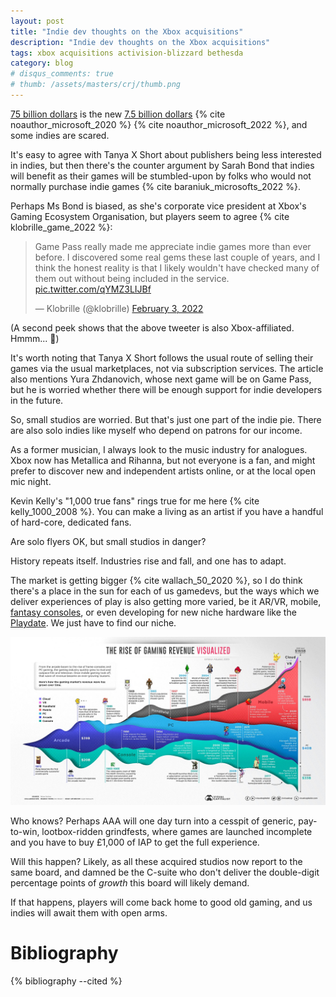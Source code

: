 ```yaml
---
layout: post
title: "Indie dev thoughts on the Xbox acquisitions"
description: "Indie dev thoughts on the Xbox acquisitions"
tags: xbox acquisitions activision-blizzard bethesda
category: blog
# disqus_comments: true
# thumb: /assets/masters/crj/thumb.png
---
```


[75 billion dollars](https://news.microsoft.com/2022/01/18/microsoft-to-acquire-activision-blizzard-to-bring-the-joy-and-community-of-gaming-to-everyone-across-every-device/) is the new [7.5 billion dollars](https://www.bbc.co.uk/news/54233235) {% cite noauthor_microsoft_2020 %} {% cite noauthor_microsoft_2022 %}, and some indies are scared.

It's easy to agree with Tanya X Short about publishers being less interested in indies, but then there's the counter argument by Sarah Bond that indies will benefit as their games will be stumbled-upon by folks who would not normally purchase indie games {% cite baraniuk_microsofts_2022 %}. 

Perhaps Ms Bond is biased, as she's corporate vice president at Xbox's Gaming Ecosystem Organisation, but players seem to agree {% cite klobrille_game_2022 %}:

<blockquote class="twitter-tweet"><p lang="en" dir="ltr">Game Pass really made me appreciate indie games more than ever before. I discovered some real gems these last couple of years, and I think the honest reality is that I likely wouldn&#39;t have checked many of them out without being included in the service. <a href="https://t.co/qYMZ3LIJBf">pic.twitter.com/qYMZ3LIJBf</a></p>&mdash; Klobrille (@klobrille) <a href="https://twitter.com/klobrille/status/1489075096216027140?ref_src=twsrc%5Etfw">February 3, 2022</a></blockquote> <script async src="https://platform.twitter.com/widgets.js" charset="utf-8"></script> 

(A second peek shows that the above tweeter is also Xbox-affiliated. Hmmm... 🤔)

It's worth noting that Tanya X Short follows the usual route of selling their games via the usual marketplaces, not via subscription services. The article also mentions Yura Zhdanovich, whose next game will be on Game Pass, but he is worried whether there will be enough support for indie developers in the future.

So, small studios are worried. But that's just one part of the indie pie. There are also solo indies like myself who depend on patrons for our income.

As a former musician, I always look to the music industry for analogues. Xbox now has Metallica and Rihanna, but not everyone is a fan, and might prefer to discover new and independent artists online, or at the local open mic night.

Kevin Kelly's "1,000 true fans" rings true for me here {% cite kelly_1000_2008 %}. You can make a living as an artist if you have a handful of hard-core, dedicated fans.

Are solo flyers OK, but small studios in danger?

History repeats itself. Industries rise and fall, and one has to adapt.

The market is getting bigger {% cite wallach_50_2020 %}, so I do think there's a place in the sun for each of us gamedevs, but the ways which we deliver experiences of play is also getting more varied, be it AR/VR, mobile, [fantasy consoles](https://en.wikipedia.org/wiki/Fantasy_video_game_console), or even developing for new niche hardware like the [Playdate](https://play.date/). We just have to find our niche.

![Growing gaming market](/assets/posts/2022-02-13-indie-dev-thoughts-on-the-xbox-acquisitions/gaming-history-revenue-1200px-up2.jpg)

Who knows? Perhaps AAA will one day turn into a cesspit of generic, pay-to-win, lootbox-ridden grindfests, where games are launched incomplete and you have to buy £1,000 of IAP to get the full experience.

Will this happen? Likely, as all these acquired studios now report to the same board, and damned be the C-suite who don't deliver the double-digit percentage points of *growth* this board will likely demand.

If that happens, players will come back home to good old gaming, and us indies will await them with open arms.

# Bibliography

{% bibliography --cited %}